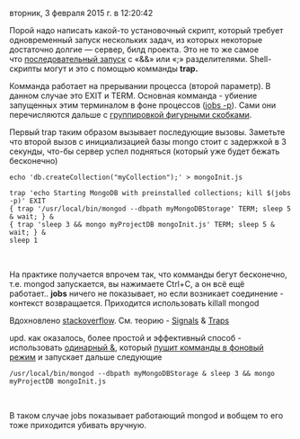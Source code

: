 вторник, 3 февраля 2015 г. в 12:20:42

Порой надо написать какой-то установочный скрипт, который требует одновременный запуск нескольких задач, из которых некоторые достаточно долгие — сервер, билд проекта. Это не то же самое что [последовательный запуск](http://stackoverflow.com/questions/13077241/execute-combine-multiple-linux-commands-in-one-line) с «&&» или «;» разделителями. Shell-скрипты могут и это с помощью комманды **trap.**

Комманда работает на прерывании процесса (второй параметр). В данном случае это EXIT и TERM. Основная комманда - убиение запущенных этим терминалом в фоне процессов ([jobs -p](http://www.unix.com/man-page/opensolaris/1/jobs/)). Сами они перечисляются дальше с [группировкой фигурными скобками](http://tiswww.case.edu/php/chet/bash/bashref.html#SEC22).

Первый trap таким образом вызывает последующие вызовы. Заметьте что второй вызов с инициализацией базы mongo стоит с задержкой в 3 секунды, что-бы сервер успел подняться (который уже будет бежать бесконечно)

```
echo 'db.createCollection("myCollection");' > mongoInit.js

trap 'echo Starting MongoDB with preinstalled collections; kill $(jobs -p)' EXIT
{ trap '/usr/local/bin/mongod --dbpath myMongoDBStorage' TERM; sleep 5 & wait; } &
{ trap 'sleep 3 && mongo myProjectDB mongoInit.js' TERM; sleep 5 & wait; } &
sleep 1
```

 

На практике получается впрочем так, что комманды бегут бесконечно, т.е. mongod запускается, вы нажимаете Ctrl+C, а он всё ещё работает.. **jobs** ничего не показывает, но если возникает соединение - контекст возвращается. Приходится использовать killall mongod

Вдохновлено [stackoverflow](http://stackoverflow.com/questions/2525855/how-to-propagate-a-signal-through-an-arborescence-of-scripts-bash/3414377#3414377). См. теорию - [Signals](http://tldp.org/LDP/Bash-Beginners-Guide/html/sect_12_01.html) & [Traps](http://tldp.org/LDP/Bash-Beginners-Guide/html/sect_12_02.html)   

upd. как оказалось, более простой и эффективный способ - использовать [одинарный &](http://user.hashcode.ru/questions/4573/bash-%D0%B2%D0%BE%D0%B7%D0%BC%D0%BE%D0%B6%D0%BD%D0%BE-%D0%BB%D0%B8-%D0%B2-linux-%D0%BF%D0%B0%D1%80%D0%B0%D0%BB%D0%BB%D0%B5%D0%BB%D1%8C%D0%BD%D0%BE%D0%B5-%D0%B2%D1%8B%D0%BF%D0%BE%D0%BB%D0%BD%D0%B5%D0%BD%D0%B8%D0%B5-sh-%D1%81%D0%BA%D1%80%D0%B8%D0%BF%D1%82%D0%B0), который [пушит комманды в фоновый режим](http://bashitout.com/2013/05/18/Ampersands-on-the-command-line.html) и запускает дальше следующие

```
/usr/local/bin/mongod --dbpath myMongoDBStorage & sleep 3 && mongo myProjectDB mongoInit.js
```

   

В таком случае jobs показывает работающий mongod и вобщем то его тоже приходится убивать вручную.